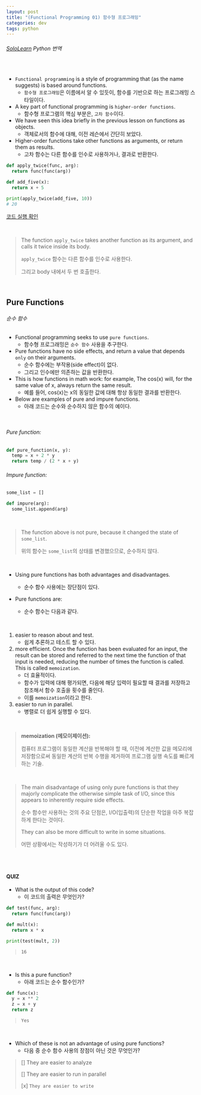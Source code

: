 ```yaml
---
layout: post
title: "(Functional Programming 01) 함수형 프로그래밍"
categories: dev
tags: python
---
```


###### [SoloLearn](https://www.sololearn.com) Python 번역

<br>

- `Functional programming` is a style of programming that (as the name suggests) is based around functions.
  - `함수형 프로그래밍`은 이름에서 알 수 있듯이, 함수를 기반으로 하는 프로그래밍 스타일이다.
- A key part of functional programming is `higher-order functions`.
  - 함수형 프로그램의 핵심 부분은, `고차 함수`이다.
- We have seen this idea briefly in the previous lesson on functions as objects.
  - 객체로서의 함수에 대해, 이전 레슨에서 간단히 보았다.
- Higher-order functions take other functions as arguments, or return them as results.
  - 고차 함수는 다른 함수를 인수로 사용하거나, 결과로 반환한다.

```python
def apply_twice(func, arg):
  return func(func(arg))

def add_five(x):
  return x + 5

print(apply_twice(add_five, 10))
# 20
```

[코드 실행 확인](https://code.sololearn.com/381/#py)

<br>

> The function `apply_twice` takes another function as its argument, and calls it twice inside its body.
>
> `apply_twice` 함수는 다른 함수를 인수로 사용한다.
>
> 그리고 body 내에서 두 번 호출한다.

<br>

## Pure Functions

###### 순수 함수

- Functional programming seeks to use `pure functions`.
  - 함수형 프로그래밍은 `순수 함수` 사용을 추구한다.
- Pure functions have no side effects, and return a value that depends `only` on their arguments.
  - 순수 함수에는 부작용(side effect)이 없다.
  - 그리고 인수에만 의존하는 값을 반환한다.
- This is how functions in math work: for example, The cos(x) will, for the same value of x, always return the same result.
  - 예를 들어, cos(x)는 x의 동일한 값에 대해 항상 동일한 결과를 반환한다.
- Below are examples of pure and impure functions.
  - 아래 코드는 순수와 순수하지 않은 함수의 예이다.

<br>

###### Pure function:

```python
def pure_function(x, y):
  temp = x + 2 * y
  return temp / (2 * x + y)
```

###### Impure function:

```python
some_list = []

def impure(arg):
  some_list.append(arg)
```

<br>

> The function above is not pure, because it changed the state of `some_list`.
>
> 위의 함수는 `some_list`의 상태를 변경했으므로, 순수하지 않다.

<br>

- Using pure functions has both advantages and disadvantages.
  - 순수 함수 사용에는 장단점이 있다.

- Pure functions are:
  - 순수 함수는 다음과 같다.

<br>

1. easier to reason about and test.
   - 쉽게 추론하고 테스트 할 수 있다.
2. more efficient. Once the function has been evaluated for an input, the result can be stored and referred to the next time the function of that input is needed, reducing the number of times the function is called. This is called `memoization`.
   - 더 효율적이다.
   - 함수가 입력에 대해 평가되면, 다음에 해당 입력이 필요할 때 결과를 저장하고 참조해서 함수 호출을 횟수를 줄인다.
   - 이를 `memoization`이라고 한다.
3. easier to run in parallel.
   - 병렬로 더 쉽게 실행할 수 있다.

<br>

> **memoization (메모이제이션):**
>
> 컴퓨터 프로그램이 동일한 계산을 반복해야 할 때, 이전에 계산한 값을 메모리에 저장함으로써 동일한 계산의 반복 수행을 제거하여 프로그램 실행 속도를 빠르게 하는 기술.

<br>

> The main disadvantage of using only pure functions is that they majorly complicate the otherwise simple task of I/O, since this appears to inherently require side effects.
>
> 순수 함수만 사용하는 것의 주요 단점은, I/O(입출력)의 단순한 작업을 아주 복잡하게 한다는 것이다.
>
> They can also be more difficult to write in some situations.
>
> 어떤 상황에서는 작성하기가 더 어려울 수도 있다.

<br>

<br>

#### QUIZ

- What is the output of this code?
  - 이 코드의 출력은 무엇인가?

```python
def test(func, arg):
  return func(func(arg))

def mult(x):
  return x * x

print(test(mult, 2))
```

> `16`

<br>

- Is this a pure function?
  - 아래 코드는 순수 함수인가?

```python
def func(x):
  y = x ** 2
  z = x + y
  return z
```

> `Yes`

<br>

- Which of these is not an advantage of using pure functions?
  - 다음 중 순수 함수 사용의 장점이 아닌 것은 무엇인가?

> [] They are easier to analyze
>
> [] They are easier to run in parallel
>
> [x] `They are easier to write`

<br>

<br>